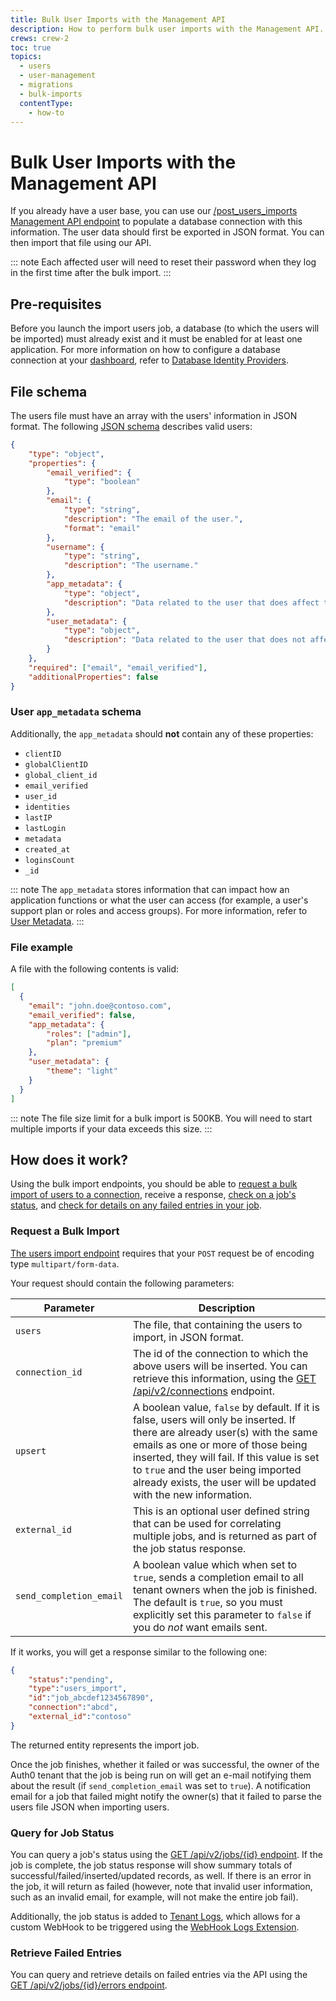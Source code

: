 ```yaml
---
title: Bulk User Imports with the Management API
description: How to perform bulk user imports with the Management API.
crews: crew-2
toc: true
topics:
  - users
  - user-management
  - migrations
  - bulk-imports
  contentType:
    - how-to
---
```


# Bulk User Imports with the Management API

If you already have a user base, you can use our [/post_users_imports Management API endpoint](/api/management/v2#!/Jobs/post_users_imports) to populate a database connection with this information. The user data should first be exported in JSON format. You can then import that file using our API.

::: note
Each affected user will need to reset their password when they log in the first time after the bulk import.
:::

## Pre-requisites

Before you launch the import users job, a database (to which the users will be imported) must already exist and it must be enabled for at least one application. For more information on how to configure a database connection at your [dashboard](${manage_url}), refer to [Database Identity Providers](/connections/database).

## File schema

The users file must have an array with the users' information in JSON format. The following [JSON schema](http://json-schema.org) describes valid users:

```json
{
    "type": "object",
    "properties": {
        "email_verified": {
            "type": "boolean"
        },
        "email": {
            "type": "string",
            "description": "The email of the user.",
            "format": "email"
        },
        "username": {
            "type": "string",
            "description": "The username."
        },
        "app_metadata": {
            "type": "object",
            "description": "Data related to the user that does affect the application's core functionality."
        },
        "user_metadata": {
            "type": "object",
            "description": "Data related to the user that does not affect the application's core functionality."
        }
    },
    "required": ["email", "email_verified"],
    "additionalProperties": false
}
```

### User `app_metadata` schema

Additionally, the `app_metadata` should **not** contain any of these properties:

* `clientID`
* `globalClientID`
* `global_client_id`
* `email_verified`
* `user_id`
* `identities`
* `lastIP`
* `lastLogin`
* `metadata`
* `created_at`
* `loginsCount`
* `_id`

::: note
The `app_metadata` stores information that can impact how an application functions or what the user can access (for example, a user's support plan or roles and access groups). For more information, refer to [User Metadata](/metadata).
:::

### File example

A file with the following contents is valid:

```json
[
  {
    "email": "john.doe@contoso.com",
    "email_verified": false,
    "app_metadata": {
        "roles": ["admin"],
        "plan": "premium"
    },
    "user_metadata": {
        "theme": "light"
    }
  }
]
```

::: note
The file size limit for a bulk import is 500KB. You will need to start multiple imports if your data exceeds this size.
:::

## How does it work?

Using the bulk import endpoints, you should be able to [request a bulk import of users to a connection](/api/management/v2#!/Jobs/post_users_imports), receive a response, [check on a job's status](/api/management/v2#!/Jobs/get_jobs_by_id), and [check for details on any failed entries in your job](/api/management/v2#!/Jobs/get_errors).

### Request a Bulk Import

[The users import endpoint](/api/management/v2#!/Jobs/post_users_imports) requires that your `POST` request be of encoding type `multipart/form-data`.

Your request should contain the following parameters:

| Parameter | Description |
|-----------|-------------|
| `users` | The file, that containing the users to import, in JSON format. |
| `connection_id` | The id of the connection to which the above users will be inserted. You can retrieve this information, using the [GET /api/v2/connections](/api/management/v2#!/Connections/get_connections) endpoint.|
| `upsert` | A boolean value, `false` by default. If it is false, users will only be inserted. If there are already user(s) with the same emails as one or more of those being inserted, they will fail. If this value is set to `true` and the user being imported already exists, the user will be updated with the new information. |
| `external_id` | This is an optional user defined string that can be used for correlating multiple jobs, and is returned as part of the job status response. |
| `send_completion_email` | A boolean value which when set to `true`, sends a completion email to all tenant owners when the job is finished. The default is `true`, so you must explicitly set this parameter to `false` if you do *not* want emails sent. |

If it works, you will get a response similar to the following one:

```json
{
    "status":"pending",
    "type":"users_import",
    "id":"job_abcdef1234567890",
    "connection":"abcd",
    "external_id":"contoso"
}
```

The returned entity represents the import job.

Once the job finishes, whether it failed or was successful, the owner of the Auth0 tenant that the job is being run on will get an e-mail notifying them about the result (if `send_completion_email` was set to `true`). A notification email for a job that failed might notify the owner(s) that it failed to parse the users file JSON when importing users.

### Query for Job Status

You can query a job's status using the [GET /api/v2/jobs/{id} endpoint](/api/management/v2#!/jobs/get_jobs_by_id). If the job is complete, the job status response will show summary totals of successful/failed/inserted/updated records, as well. If there is an error in the job, it will return as failed (however, note that invalid user information, such as an invalid email, for example, will not make the entire job fail).

Additionally, the job status is added to [Tenant Logs](${manage_url}/#/logs), which allows for a custom WebHook to be triggered using the [WebHook Logs Extension](/extensions/management-api-webhooks).

### Retrieve Failed Entries

You can query and retrieve details on failed entries via the API using the [GET /api/v2/jobs/{id}/errors endpoint](/api/management/v2#!/Jobs/get_errors).
